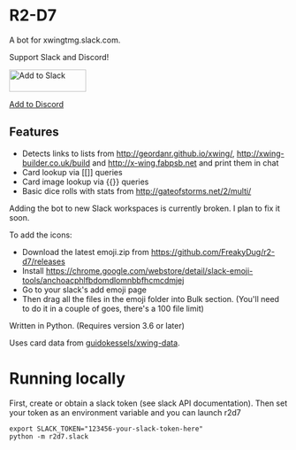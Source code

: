 # R2-D7
A bot for xwingtmg.slack.com.

Support Slack and Discord!

<a href="https://slack.com/oauth/authorize?client_id=22172116449.94722582676&scope=bot"><img alt="Add to Slack" height="40" width="139" src="https://platform.slack-edge.com/img/add_to_slack.png" srcset="https://platform.slack-edge.com/img/add_to_slack.png 1x, https://platform.slack-edge.com/img/add_to_slack@2x.png 2x" /></a>

<a href="https://discordapp.com/oauth2/authorize?client_id=569554290331353088&permissions=2048&scope=bot">Add to Discord</a>

## Features
- Detects links to lists from <http://geordanr.github.io/xwing/>, <http://xwing-builder.co.uk/build> and <http://x-wing.fabpsb.net> and print them in chat
- Card lookup via [[]] queries
- Card image lookup via {{}} queries
- Basic dice rolls with stats from http://gateofstorms.net/2/multi/

Adding the bot to new Slack workspaces is currently broken. I plan to fix it soon.

To add the icons:
- Download the latest emoji.zip from https://github.com/FreakyDug/r2-d7/releases
- Install https://chrome.google.com/webstore/detail/slack-emoji-tools/anchoacphlfbdomdlomnbbfhcmcdmjej
- Go to your slack's add emoji page
- Then drag all the files in the emoji folder into Bulk section. (You'll need to do it in a couple of goes, there's a 100 file limit)

Written in Python. (Requires version 3.6 or later)

Uses card data from <a href="https://github.com/guidokessels/xwing-data">guidokessels/xwing-data</a>.

# Running locally
First, create or obtain a slack token (see slack API documentation).
Then set your token as an environment variable and you can launch r2d7
```
export SLACK_TOKEN="123456-your-slack-token-here"
python -m r2d7.slack
```


